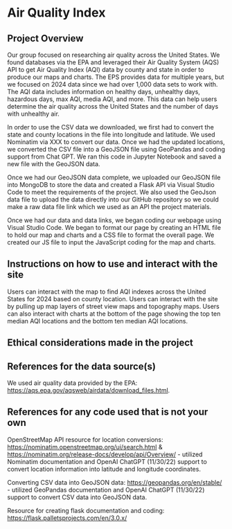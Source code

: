 # Air Quality Index

## Project Overview
Our group focused on researching air quality across the United States. We found databases via the EPA and leveraged their Air Quality System (AQS) API to get Air Quality Index (AQI) data by county and state in order to produce our maps and charts. The EPS provides data for multiple years, but we focused on 2024 data since we had over 1,000 data sets to work with. The AQI data includes information on healthy days, unhealthy days, hazardous days, max AQI, media AQI, and more. This data can help users determine the air quality across the United States and the number of days with unhealthy air. 

In order to use the CSV data we downloaded, we first had to convert the state and county locations in the file into longitude and latitude. We used Nominatim via XXX to convert our data. Once we had the updated locations, we converted the CSV file into a GeoJSON file using GeoPandas and coding support from Chat GPT. We ran this code in Jupyter Notebook and saved a new file with the GeoJSON data. 

Once we had our GeoJSON data complete, we uploaded our GeoJSON file into MongoDB to store the data and created a Flask API via Visual Studio Code to meet the requirements of the project. We also used the GeoJson data file to upload the data directly into our GitHub repository so we could make a raw data file link which we used as an API the project materials. 

Once we had our data and data links, we began coding our webpage using Visual Studio Code. We began to format our page by creating an HTML file to hold our map and charts and a CSS file to format the overall page. We created our JS file to input the JavaScript coding for the map and charts.

## Instructions on how to use and interact with the site
Users can interact with the map to find AQI indexes across the United States for 2024 based on county location. Users can interact with the site by pulling up map layers of street view maps and topography maps. Users can also interact with charts at the bottom of the page showing the top ten median AQI locations and the bottom ten median AQI locations.

## Ethical considerations made in the project


## References for the data source(s)
We used air quality data provided by the EPA: https://aqs.epa.gov/aqsweb/airdata/download_files.html. 



## References for any code used that is not your own
OpenStreetMap API resource for location conversions: https://nominatim.openstreetmap.org/ui/search.html & https://nominatim.org/release-docs/develop/api/Overview/ - utilized Nominatim documentation and OpenAI ChatGPT (11/30/22) support to convert location information into latitude and longitude coordinates.

Converting CSV data into GeoJSON data: https://geopandas.org/en/stable/ - utilized GeoPandas documentation and OpenAI ChatGPT (11/30/22) support to convert CSV data into GeoJSON data.

Resource for creating flask documentation and coding: https://flask.palletsprojects.com/en/3.0.x/
